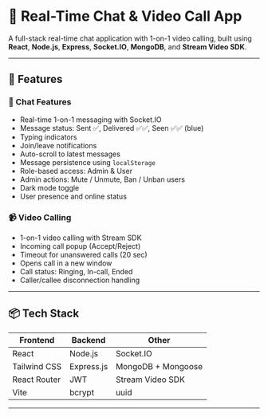 # 💬 Real-Time Chat & Video Call App

A full-stack real-time chat application with 1-on-1 video calling, built using **React**, **Node.js**, **Express**, **Socket.IO**, **MongoDB**, and **Stream Video SDK**.

---

## 🚀 Features

### 💬 Chat Features
- Real-time 1-on-1 messaging with Socket.IO
- Message status: Sent ✅, Delivered ✅✅, Seen ✅✅ (blue)
- Typing indicators
- Join/leave notifications
- Auto-scroll to latest messages
- Message persistence using `localStorage`
- Role-based access: Admin & User
- Admin actions: Mute / Unmute, Ban / Unban users
- Dark mode toggle
- User presence and online status

### 📹 Video Calling
- 1-on-1 video calling with Stream SDK
- Incoming call popup (Accept/Reject)
- Timeout for unanswered calls (20 sec)
- Opens call in a new window
- Call status: Ringing, In-call, Ended
- Caller/callee disconnection handling

---

## 📦 Tech Stack

| Frontend | Backend | Other |
|----------|---------|-------|
| React    | Node.js | Socket.IO |
| Tailwind CSS | Express.js | MongoDB + Mongoose |
| React Router | JWT | Stream Video SDK |
| Vite | bcrypt | uuid |

---